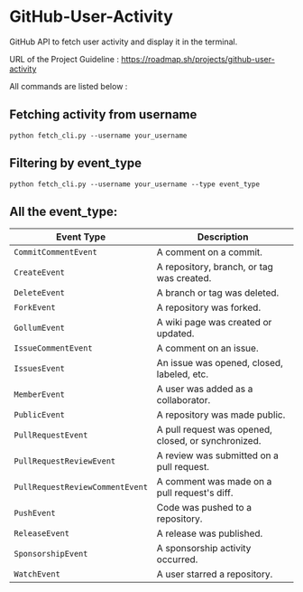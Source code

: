 # GitHub-User-Activity
GitHub API to fetch user activity and display it in the terminal.

URL of the Project Guideline : https://roadmap.sh/projects/github-user-activity

All commands are listed below :

## Fetching activity from username
`python fetch_cli.py --username your_username`

## Filtering by event_type
`python fetch_cli.py --username your_username --type event_type`

## All the event_type:
| Event Type                      | Description                                         |
| ------------------------------- | --------------------------------------------------- |
| `CommitCommentEvent`            | A comment on a commit.                              |
| `CreateEvent`                   | A repository, branch, or tag was created.           |
| `DeleteEvent`                   | A branch or tag was deleted.                        |
| `ForkEvent`                     | A repository was forked.                            |
| `GollumEvent`                   | A wiki page was created or updated.                 |
| `IssueCommentEvent`             | A comment on an issue.                              |
| `IssuesEvent`                   | An issue was opened, closed, labeled, etc.          |
| `MemberEvent`                   | A user was added as a collaborator.                 |
| `PublicEvent`                   | A repository was made public.                       |
| `PullRequestEvent`              | A pull request was opened, closed, or synchronized. |
| `PullRequestReviewEvent`        | A review was submitted on a pull request.           |
| `PullRequestReviewCommentEvent` | A comment was made on a pull request's diff.        |
| `PushEvent`                     | Code was pushed to a repository.                    |
| `ReleaseEvent`                  | A release was published.                            |
| `SponsorshipEvent`              | A sponsorship activity occurred.                    |
| `WatchEvent`                    | A user starred a repository.                        |


